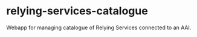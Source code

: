 # relying-services-catalogue
Webapp for managing catalogue of Relying Services connected to an AAI.

